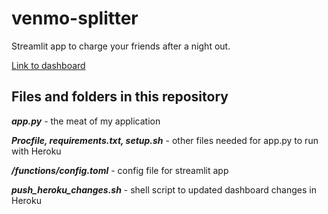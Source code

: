 # venmo-splitter

Streamlit app to charge your friends after a night out.

[Link to dashboard](https://tidbitstatistics.com/bitcoin-dashboard/)

## Files and folders in this repository

__*app.<span></span>py*__ - the meat of my application

__*Procfile, requirements.txt, setup.sh*__ - other files needed for app<span></span>.py to run with Heroku

__*/functions/config.toml*__ - config file for streamlit app

__*push_heroku_changes.sh*__ - shell script to updated dashboard changes in Heroku
